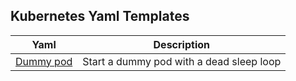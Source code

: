## Kubernetes Yaml Templates

| Yaml          | Description                              |
| ------------- | ---------------------------------------- |
| [Dummy pod]() | Start a dummy pod with a dead sleep loop |
